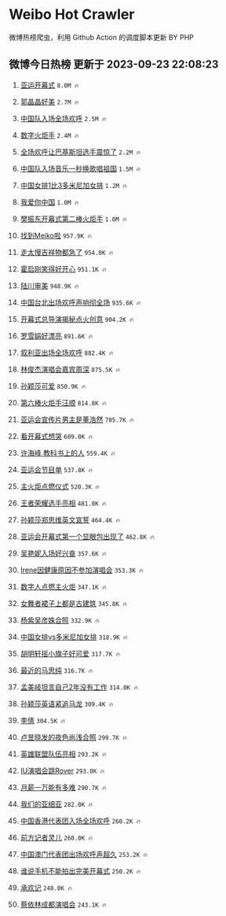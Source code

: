 # Weibo Hot Crawler 



微博热榜爬虫，利用 Github Action 的调度脚本更新 BY PHP 


## 微博今日热榜 更新于 2023-09-23 22:08:23 
1. [亚运开幕式](https://s.weibo.com/weibo?q=%23%E4%BA%9A%E8%BF%90%E5%BC%80%E5%B9%95%E5%BC%8F%23&t=31&band_rank=1&Refer=top) `8.0M 🔥` 

1. [郭晶晶好美](https://s.weibo.com/weibo?q=%23%E9%83%AD%E6%99%B6%E6%99%B6%E5%A5%BD%E7%BE%8E%23&t=31&band_rank=2&Refer=top) `2.7M 🔥` 

1. [中国队入场全场欢呼](https://s.weibo.com/weibo?q=%23%E4%B8%AD%E5%9B%BD%E9%98%9F%E5%85%A5%E5%9C%BA%E5%85%A8%E5%9C%BA%E6%AC%A2%E5%91%BC%23&t=31&band_rank=3&Refer=top) `2.5M 🔥` 

1. [数字火炬手](https://s.weibo.com/weibo?q=%E6%95%B0%E5%AD%97%E7%81%AB%E7%82%AC%E6%89%8B&t=31&band_rank=4&Refer=top) `2.4M 🔥` 

1. [全场欢呼让巴基斯坦选手震惊了](https://s.weibo.com/weibo?q=%23%E5%85%A8%E5%9C%BA%E6%AC%A2%E5%91%BC%E8%AE%A9%E5%B7%B4%E5%9F%BA%E6%96%AF%E5%9D%A6%E9%80%89%E6%89%8B%E9%9C%87%E6%83%8A%E4%BA%86%23&t=31&band_rank=5&Refer=top) `2.2M 🔥` 

1. [中国队入场音乐一秒换歌唱祖国](https://s.weibo.com/weibo?q=%23%E4%B8%AD%E5%9B%BD%E9%98%9F%E5%85%A5%E5%9C%BA%E9%9F%B3%E4%B9%90%E4%B8%80%E7%A7%92%E6%8D%A2%E6%AD%8C%E5%94%B1%E7%A5%96%E5%9B%BD%23&t=31&band_rank=6&Refer=top) `1.5M 🔥` 

1. [中国女排1比3多米尼加女排](https://s.weibo.com/weibo?q=%23%E4%B8%AD%E5%9B%BD%E5%A5%B3%E6%8E%921%E6%AF%943%E5%A4%9A%E7%B1%B3%E5%B0%BC%E5%8A%A0%E5%A5%B3%E6%8E%92%23&t=31&band_rank=7&Refer=top) `1.2M 🔥` 

1. [我爱你中国](https://s.weibo.com/weibo?q=%E6%88%91%E7%88%B1%E4%BD%A0%E4%B8%AD%E5%9B%BD&t=31&band_rank=8&Refer=top) `1.0M 🔥` 

1. [樊振东开幕式第二棒火炬手](https://s.weibo.com/weibo?q=%23%E6%A8%8A%E6%8C%AF%E4%B8%9C%E5%BC%80%E5%B9%95%E5%BC%8F%E7%AC%AC%E4%BA%8C%E6%A3%92%E7%81%AB%E7%82%AC%E6%89%8B%23&t=31&band_rank=9&Refer=top) `1.0M 🔥` 

1. [找到Meiko啦](https://s.weibo.com/weibo?q=%E6%89%BE%E5%88%B0Meiko%E5%95%A6&t=31&band_rank=10&Refer=top) `957.9K 🔥` 

1. [走太慢吉祥物都急了](https://s.weibo.com/weibo?q=%23%E8%B5%B0%E5%A4%AA%E6%85%A2%E5%90%89%E7%A5%A5%E7%89%A9%E9%83%BD%E6%80%A5%E4%BA%86%23&t=31&band_rank=11&Refer=top) `954.0K 🔥` 

1. [霍启刚笑得好开心](https://s.weibo.com/weibo?q=%23%E9%9C%8D%E5%90%AF%E5%88%9A%E7%AC%91%E5%BE%97%E5%A5%BD%E5%BC%80%E5%BF%83%23&t=31&band_rank=12&Refer=top) `951.1K 🔥` 

1. [陆川审美](https://s.weibo.com/weibo?q=%E9%99%86%E5%B7%9D%E5%AE%A1%E7%BE%8E&t=31&band_rank=13&Refer=top) `948.9K 🔥` 

1. [中国台北出场欢呼声响彻全场](https://s.weibo.com/weibo?q=%23%E4%B8%AD%E5%9B%BD%E5%8F%B0%E5%8C%97%E5%87%BA%E5%9C%BA%E6%AC%A2%E5%91%BC%E5%A3%B0%E5%93%8D%E5%BD%BB%E5%85%A8%E5%9C%BA%23&t=31&band_rank=14&Refer=top) `935.6K 🔥` 

1. [开幕式总导演揭秘点火创意](https://s.weibo.com/weibo?q=%23%E5%BC%80%E5%B9%95%E5%BC%8F%E6%80%BB%E5%AF%BC%E6%BC%94%E6%8F%AD%E7%A7%98%E7%82%B9%E7%81%AB%E5%88%9B%E6%84%8F%23&t=31&band_rank=15&Refer=top) `904.2K 🔥` 

1. [罗雪娟好漂亮](https://s.weibo.com/weibo?q=%23%E7%BD%97%E9%9B%AA%E5%A8%9F%E5%A5%BD%E6%BC%82%E4%BA%AE%23&t=31&band_rank=16&Refer=top) `891.6K 🔥` 

1. [叙利亚出场全场欢呼](https://s.weibo.com/weibo?q=%23%E5%8F%99%E5%88%A9%E4%BA%9A%E5%87%BA%E5%9C%BA%E5%85%A8%E5%9C%BA%E6%AC%A2%E5%91%BC%23&t=31&band_rank=17&Refer=top) `882.4K 🔥` 

1. [林俊杰演唱会嘉宾周深](https://s.weibo.com/weibo?q=%23%E6%9E%97%E4%BF%8A%E6%9D%B0%E6%BC%94%E5%94%B1%E4%BC%9A%E5%98%89%E5%AE%BE%E5%91%A8%E6%B7%B1%23&t=31&band_rank=18&Refer=top) `875.5K 🔥` 

1. [孙颖莎可爱](https://s.weibo.com/weibo?q=%E5%AD%99%E9%A2%96%E8%8E%8E%E5%8F%AF%E7%88%B1&t=31&band_rank=19&Refer=top) `850.9K 🔥` 

1. [第六棒火炬手汪顺](https://s.weibo.com/weibo?q=%23%E7%AC%AC%E5%85%AD%E6%A3%92%E7%81%AB%E7%82%AC%E6%89%8B%E6%B1%AA%E9%A1%BA%23&t=31&band_rank=20&Refer=top) `814.8K 🔥` 

1. [亚运会宣传片男主是董浩然](https://s.weibo.com/weibo?q=%E4%BA%9A%E8%BF%90%E4%BC%9A%E5%AE%A3%E4%BC%A0%E7%89%87%E7%94%B7%E4%B8%BB%E6%98%AF%E8%91%A3%E6%B5%A9%E7%84%B6&t=31&band_rank=21&Refer=top) `705.7K 🔥` 

1. [看开幕式想哭](https://s.weibo.com/weibo?q=%23%E7%9C%8B%E5%BC%80%E5%B9%95%E5%BC%8F%E6%83%B3%E5%93%AD%23&t=31&band_rank=22&Refer=top) `609.0K 🔥` 

1. [许海峰 教科书上的人](https://s.weibo.com/weibo?q=%E8%AE%B8%E6%B5%B7%E5%B3%B0%20%E6%95%99%E7%A7%91%E4%B9%A6%E4%B8%8A%E7%9A%84%E4%BA%BA&t=31&band_rank=23&Refer=top) `559.4K 🔥` 

1. [亚运会节目单](https://s.weibo.com/weibo?q=%23%E4%BA%9A%E8%BF%90%E4%BC%9A%E8%8A%82%E7%9B%AE%E5%8D%95%23&t=31&band_rank=24&Refer=top) `537.8K 🔥` 

1. [主火炬点燃仪式](https://s.weibo.com/weibo?q=%23%E4%B8%BB%E7%81%AB%E7%82%AC%E7%82%B9%E7%87%83%E4%BB%AA%E5%BC%8F%23&t=31&band_rank=25&Refer=top) `520.3K 🔥` 

1. [王者荣耀选手亮相](https://s.weibo.com/weibo?q=%23%E7%8E%8B%E8%80%85%E8%8D%A3%E8%80%80%E9%80%89%E6%89%8B%E4%BA%AE%E7%9B%B8%23&t=31&band_rank=26&Refer=top) `481.0K 🔥` 

1. [孙颖莎郑思维英文宣誓](https://s.weibo.com/weibo?q=%23%E5%AD%99%E9%A2%96%E8%8E%8E%E9%83%91%E6%80%9D%E7%BB%B4%E8%8B%B1%E6%96%87%E5%AE%A3%E8%AA%93%23&t=31&band_rank=27&Refer=top) `464.4K 🔥` 

1. [亚运会开幕式第一个显眼包出现了](https://s.weibo.com/weibo?q=%23%E4%BA%9A%E8%BF%90%E4%BC%9A%E5%BC%80%E5%B9%95%E5%BC%8F%E7%AC%AC%E4%B8%80%E4%B8%AA%E6%98%BE%E7%9C%BC%E5%8C%85%E5%87%BA%E7%8E%B0%E4%BA%86%23&t=31&band_rank=28&Refer=top) `462.8K 🔥` 

1. [吴艳妮入场好兴奋](https://s.weibo.com/weibo?q=%23%E5%90%B4%E8%89%B3%E5%A6%AE%E5%85%A5%E5%9C%BA%E5%A5%BD%E5%85%B4%E5%A5%8B%23&t=31&band_rank=29&Refer=top) `357.6K 🔥` 

1. [Irene因健康原因不参加演唱会](https://s.weibo.com/weibo?q=%23Irene%E5%9B%A0%E5%81%A5%E5%BA%B7%E5%8E%9F%E5%9B%A0%E4%B8%8D%E5%8F%82%E5%8A%A0%E6%BC%94%E5%94%B1%E4%BC%9A%23&t=31&band_rank=30&Refer=top) `353.3K 🔥` 

1. [数字人点燃主火炬](https://s.weibo.com/weibo?q=%23%E6%95%B0%E5%AD%97%E4%BA%BA%E7%82%B9%E7%87%83%E4%B8%BB%E7%81%AB%E7%82%AC%23&t=31&band_rank=31&Refer=top) `347.1K 🔥` 

1. [女舞者裙子上都是古建筑](https://s.weibo.com/weibo?q=%23%E5%A5%B3%E8%88%9E%E8%80%85%E8%A3%99%E5%AD%90%E4%B8%8A%E9%83%BD%E6%98%AF%E5%8F%A4%E5%BB%BA%E7%AD%91%23&t=31&band_rank=32&Refer=top) `345.8K 🔥` 

1. [杨紫吴彦姝合照](https://s.weibo.com/weibo?q=%23%E6%9D%A8%E7%B4%AB%E5%90%B4%E5%BD%A6%E5%A7%9D%E5%90%88%E7%85%A7%23&t=31&band_rank=33&Refer=top) `332.9K 🔥` 

1. [中国女排vs多米尼加女排](https://s.weibo.com/weibo?q=%23%E4%B8%AD%E5%9B%BD%E5%A5%B3%E6%8E%92vs%E5%A4%9A%E7%B1%B3%E5%B0%BC%E5%8A%A0%E5%A5%B3%E6%8E%92%23&t=31&band_rank=34&Refer=top) `318.9K 🔥` 

1. [胡明轩摇小旗子好可爱](https://s.weibo.com/weibo?q=%E8%83%A1%E6%98%8E%E8%BD%A9%E6%91%87%E5%B0%8F%E6%97%97%E5%AD%90%E5%A5%BD%E5%8F%AF%E7%88%B1&t=31&band_rank=35&Refer=top) `317.7K 🔥` 

1. [最近的马思纯](https://s.weibo.com/weibo?q=%23%E6%9C%80%E8%BF%91%E7%9A%84%E9%A9%AC%E6%80%9D%E7%BA%AF%23&t=31&band_rank=36&Refer=top) `316.7K 🔥` 

1. [孟美岐坦言自己2年没有工作](https://s.weibo.com/weibo?q=%23%E5%AD%9F%E7%BE%8E%E5%B2%90%E5%9D%A6%E8%A8%80%E8%87%AA%E5%B7%B12%E5%B9%B4%E6%B2%A1%E6%9C%89%E5%B7%A5%E4%BD%9C%23&t=31&band_rank=37&Refer=top) `314.0K 🔥` 

1. [孙颖莎英语紧追马龙](https://s.weibo.com/weibo?q=%23%E5%AD%99%E9%A2%96%E8%8E%8E%E8%8B%B1%E8%AF%AD%E7%B4%A7%E8%BF%BD%E9%A9%AC%E9%BE%99%23&t=31&band_rank=38&Refer=top) `309.4K 🔥` 

1. [李倩](https://s.weibo.com/weibo?q=%E6%9D%8E%E5%80%A9&t=31&band_rank=39&Refer=top) `304.5K 🔥` 

1. [卢昱晓发的夜色尚浅合照](https://s.weibo.com/weibo?q=%E5%8D%A2%E6%98%B1%E6%99%93%E5%8F%91%E7%9A%84%E5%A4%9C%E8%89%B2%E5%B0%9A%E6%B5%85%E5%90%88%E7%85%A7&t=31&band_rank=40&Refer=top) `299.7K 🔥` 

1. [英雄联盟队伍亮相](https://s.weibo.com/weibo?q=%23%E8%8B%B1%E9%9B%84%E8%81%94%E7%9B%9F%E9%98%9F%E4%BC%8D%E4%BA%AE%E7%9B%B8%23&t=31&band_rank=41&Refer=top) `293.2K 🔥` 

1. [IU演唱会跳Rover](https://s.weibo.com/weibo?q=%23IU%E6%BC%94%E5%94%B1%E4%BC%9A%E8%B7%B3Rover%23&t=31&band_rank=42&Refer=top) `293.0K 🔥` 

1. [月薪一万能有多难](https://s.weibo.com/weibo?q=%23%E6%9C%88%E8%96%AA%E4%B8%80%E4%B8%87%E8%83%BD%E6%9C%89%E5%A4%9A%E9%9A%BE%23&t=31&band_rank=43&Refer=top) `290.7K 🔥` 

1. [我们的亚细亚](https://s.weibo.com/weibo?q=%23%E6%88%91%E4%BB%AC%E7%9A%84%E4%BA%9A%E7%BB%86%E4%BA%9A%23&t=31&band_rank=44&Refer=top) `282.0K 🔥` 

1. [中国香港代表团入场全场欢呼](https://s.weibo.com/weibo?q=%23%E4%B8%AD%E5%9B%BD%E9%A6%99%E6%B8%AF%E4%BB%A3%E8%A1%A8%E5%9B%A2%E5%85%A5%E5%9C%BA%E5%85%A8%E5%9C%BA%E6%AC%A2%E5%91%BC%23&t=31&band_rank=45&Refer=top) `260.2K 🔥` 

1. [前方记者灵儿](https://s.weibo.com/weibo?q=%23%E5%89%8D%E6%96%B9%E8%AE%B0%E8%80%85%E7%81%B5%E5%84%BF%23&t=31&band_rank=46&Refer=top) `260.0K 🔥` 

1. [中国澳门代表团出场欢呼声超久](https://s.weibo.com/weibo?q=%23%E4%B8%AD%E5%9B%BD%E6%BE%B3%E9%97%A8%E4%BB%A3%E8%A1%A8%E5%9B%A2%E5%87%BA%E5%9C%BA%E6%AC%A2%E5%91%BC%E5%A3%B0%E8%B6%85%E4%B9%85%23&t=31&band_rank=47&Refer=top) `253.2K 🔥` 

1. [谁说手机不能拍出完美开幕式](https://s.weibo.com/weibo?q=%23%E8%B0%81%E8%AF%B4%E6%89%8B%E6%9C%BA%E4%B8%8D%E8%83%BD%E6%8B%8D%E5%87%BA%E5%AE%8C%E7%BE%8E%E5%BC%80%E5%B9%95%E5%BC%8F%23&t=31&band_rank=48&Refer=top) `250.2K 🔥` 

1. [承欢记](https://s.weibo.com/weibo?q=%23%E6%89%BF%E6%AC%A2%E8%AE%B0%23&t=31&band_rank=49&Refer=top) `248.0K 🔥` 

1. [蔡依林成都演唱会](https://s.weibo.com/weibo?q=%23%E8%94%A1%E4%BE%9D%E6%9E%97%E6%88%90%E9%83%BD%E6%BC%94%E5%94%B1%E4%BC%9A%23&t=31&band_rank=50&Refer=top) `243.1K 🔥` 

